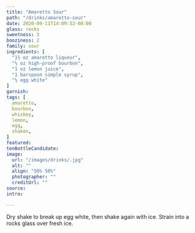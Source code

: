 ```yaml
---
title: "Amaretto Sour"
path: "/drinks/amaretto-sour"
date: 2020-09-11T14:09:52-08:00
glass: rocks
sweetness: 3
booziness: 2
family: sour
ingredients: [
  "1½ oz amaretto liqueur",
  "½ oz high-proof bourbon",
  "1 oz lemon juice",
  "1 barspoon simple syrup",
  "½ egg white"
]
garnish:
tags: [
  amaretto,
  bourbon,
  whiskey,
  lemon,
  egg,
  shaken,
]
featured:
tenBottleCandidate:
image:
  url: "/images/drinks/.jpg"
  alt: ""
  align: "50% 50%"
  photographer: ""
  creditUrl: ""
source:
intro:

---
```

Dry shake to break up egg white, then shake again with ice.
Strain into a rocks glass over fresh ice.
